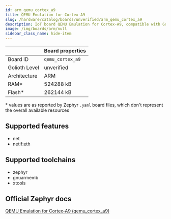 ```yaml
---
id: arm_qemu_cortex_a9
title: QEMU Emulation for Cortex-A9
slug: /hardware/catalog/boards/unverified/arm_qemu_cortex_a9
description: IoT board QEMU Emulation for Cortex-A9, compatible with Golioth at unverified level.
image: /img/boards/arm/null
sidebar_class_name: hide-item
---
```


[//]: # (This is an auto-generated file, do not edit! Changes to it will be lost upon re-generation)



|                | Board properties     |
| -------------  | -------------------- |
| Board ID       | `qemu_cortex_a9` |
| Golioth Level  | unverified       |
| Architecture   | ARM |
| RAM*           | 524288 kB |
| Flash*         | 262144 kB |

\* values are as reported by Zephyr `.yaml` board files, which don't represent the overall available resources



## Supported features

* net
* netif:eth

## Supported toolchains

* zephyr
* gnuarmemb
* xtools

## Official Zephyr docs

[QEMU Emulation for Cortex-A9 (qemu_cortex_a9)](https://docs.zephyrproject.org/latest/boards/arm/qemu_cortex_a9/doc/index.html)
